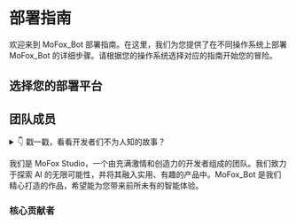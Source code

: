 <script setup>
import { VPTeamMembers } from 'vitepress/theme'

// 在这里定义一个数组，用来存放卡片的数据
const myGuides = [
  {
    avatar: '🪟', // 卡片左侧的图标，可以是 Emoji 或者字符
    name: 'Windows 部署指南', // 卡片的标题
    title: '为 Windows 用户准备的图形化界面部署教程...', // 卡片的详细描述
    link: './deployment_guide' // 点击卡片后跳转的链接
  },
  {
    avatar: '🐧',
    name: 'Linux 部署指南',
    title: '为 Linux 用户准备的命令行部署教程...',
    link: './mmc_deploy_linux'
  },
  {
    avatar: '🤖',
    name: 'Android 部署指南',
    title: '为 Android 用户准备的部署教程...',
    link: './mmc_deploy_android'
  },
  // ... 你可以根据需要添加任意多个卡片对象
]

const members = [
  {
    avatar: 'https://avatars.githubusercontent.com/u/140055845?v=4',
    name: '一闪',
    title: '1.项目发起人之一<br/>2.核心开发者<br/>3.超级黑奴()',
    links: [
      { icon: 'github', link: 'https://github.com/minecraft1024a' }
    ]
  },
  {
    avatar: 'https://avatars.githubusercontent.com/u/189647097?v=4',
    name: '阿范',
    title: '1.项目发起人之一(因个人原因已淡坑)<br/>2.核心开发者<br/>3. 搞美术去了<br/>4.音游领域大神',
    links: [
      { icon: 'github', link: 'https://github.com/Furina-1013-create' }
    ]
  },
  {
    avatar: 'https://avatars.githubusercontent.com/u/68868379?v=4',
    name: '言柒',
    title: '1.项目发起人之一<br/>2.核心（打杂）开发者<br/>3.神秘插件适配大师',
    links: [
      { icon: 'github', link: 'https://github.com/tt-P607' }
    ]
  },
  {
    avatar: 'https://avatars.githubusercontent.com/u/214268555?v=4',
    name: 'ikun',
    title: '1.项目初期开发人之一<br/>2.文档单推人<br/>3.神秘猫娘',
    links: [
      { icon: 'github', link: 'https://github.com/ikun-11451' }
    ]
  },
  {
    avatar: 'https://avatars.githubusercontent.com/u/212194964?v=4',
    name: '雅诺狐',
    title: '1.项目发起人之一<br/>2.核心开发者<br/>3.技术萌新',
    links: [
      { icon: 'github', link: 'https://github.com/foxcyber907' }
    ]
  },
  {
    avatar: 'https://avatars.githubusercontent.com/u/221029311?v=4',
    name: '拾风',
    title: '1.项目重构负责人<br/>2.核心开发者<br/>3.插件化大师',
    links: [
      { icon: 'github', link: 'https://github.com/Windpicker-owo' }
    ]
  }
]

const org = [
    {
    avatar: 'https://avatars.githubusercontent.com/u/225730003',
    name: 'MoFox-Studio',
    title: '官方组织',
    links: [
      { icon: 'github', link: 'https://github.com/MoFox-Studio' }
    ]
  }
]

const artists = [
  {
    avatar: 'https://raw.githubusercontent.com/MoFox-Studio/MoFox-Bot-Docs/master/public/artist-avatar.png',
    name: '参片炒米粉',
    title: '1. MoFox项目Q版角色美术设计<br/>2. 其它的暂时保密喵~！',
    links: [
      { icon: 'mihuashi', link: 'https://www.mihuashi.com/profiles/7564773?role=painter&utm_source=direct&utm_campaign=userpage&utm_medium=share&utm_content=ordinary' }
    ]
  }
]
</script>

<BibleDisplay />

# 部署指南

欢迎来到 MoFox_Bot 部署指南。在这里，我们为您提供了在不同操作系统上部署 MoFox_Bot 的详细步骤。请根据您的操作系统选择对应的指南开始您的冒险。

## 选择您的部署平台

<!-- 像这样调用组件，并把你的数据通过 :guides 属性传给它 -->
<GuideCards :guides="myGuides" />

## 团队成员

<details>
<summary>👇 戳一戳，看看开发者们不为人知的故事？</summary>

::: tip

### 项目源起

话说天下大势，分久必合，合久必分。自“麦麦”开天辟地以来，AI Bot 之界风起云涌。其时，有三股豪强，皆为“麦麦”之魔改，各领风骚，雄踞一方，三家互为犄角，亦有竞争，然皆以服务用户为本，倒也相安无事，天下暂得太平。

然时移世易，AI 技术日新月异，江湖风波再起。三家主事者，皆为远见卓识之士，深知单打独斗，终难成大业；若固步自封，必为时代所弃。遂于某良辰吉日，齐聚一堂，共商大计。席间，众人抚今追昔，感慨万千，皆以为“合则两利，分则两伤”。

一言既出，四座皆惊，继而纷纷颔首。众人一拍即合，决意将三家之力合于一处，取各家之长，补己之短，共创一全新之 Bot，名曰『MoFox_Bot』。此举意在整合资源，革新技术，以期能更好地服务于广大用户，逐鹿于 AI 之巅。

此乃项目之源起，非为正史，仅作一说。特记于此，以飨同好，以昭后人。

:::

::: tip
### 绝密档案 · 代号 MoFox

“再改一版，就一版。”一闪的眼圈，比代码的黑夜模式还要深邃。他的对面，阿范把一杯冰美式喝出了烈酒的决绝，“为了这破玩意儿，我连音游都戒了，你懂我的痛吗？”

角落里，言柒幽幽地叹了口气，默默地合并了第 108 次冲突，感觉自己像个给旷世怨侣劝架的居委会大妈。

他们本是三条永不相交的平行线，却因为一个共同的“爹”——“麦麦”，被命运的红线（或者说网线）紧紧捆绑。他们曾为了一个 API 的命名吵到天昏地暗，也曾因为一个 bug 的归属互相甩锅。

“要不……合并吧？”不知是谁，在那个代码比人命还长的深夜，提出了这个魔鬼般的建议。

空气瞬间凝固。合并？这意味着什么？意味着无尽的兼容性噩梦，意味着要把对方那“一坨”代码和自己这“一坨”代码揉成更大的一坨。

但，当他们看到用户群里那一声声“大佬牛逼”时，那该死的虚荣心，那该死的成就感，终究是战胜了理智。

据说，在最终合并的前夜，三方势力依旧在为“项目到底叫什么”而争执不休，此时，一个名为雅诺狐的神秘身影出现在会议室，他只说了一句话：“不如就叫 MoFox 吧，既有 Mofox 的 M，也有 Fox 的 Fox。”全场死寂，三位大佬竟无言以对。

于是，『MoFox_Bot』诞生了。它的每一行代码，都可能是一个历史遗留问题；它的每一次更新，都伴随着开发者们“爱”的争吵。这，就是它的故事。
:::

</details>

我们是 MoFox Studio，一个由充满激情和创造力的开发者组成的团队。我们致力于探索 AI 的无限可能性，并将其融入实用、有趣的产品中。MoFox_Bot 是我们精心打造的作品，希望能为您带来前所未有的智能体验。

### 核心贡献者


<!-- <VPTeamMembers size="small" :members="members" /> -->

<MoFoxTeamCard :members="members" size="medium" />
<br/>
<MoFoxTeamCard :members="org" size="large" />
<br/>
<MoFoxTeamCard :members="artists" size="large" />
